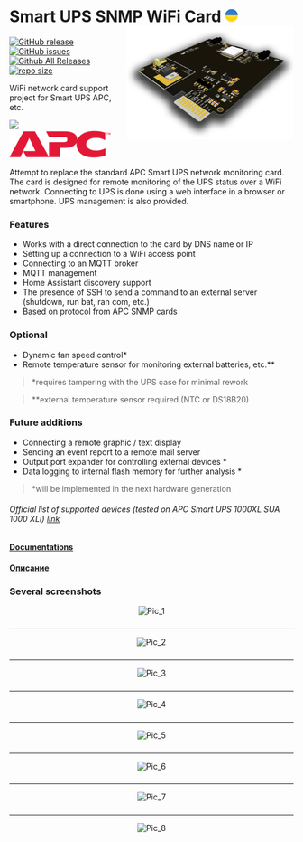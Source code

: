 # Smart UPS SNMP WiFi Card <img src="https://github.com/AleksandrBraun/Smart-UPS-SNMP-Card/blob/main/Images/Ukraine.png" height=24> <img src="https://github.com/AleksandrBraun/Smart-UPS-SNMP-Card/blob/main/Images/3d.png" height=200 style="float: right;">

[![GitHub release](https://img.shields.io/github/release/AleksandrBraun/Smart-UPS-SNMP-Card/all.svg)](https://github.com/AleksandrBraun/Smart-UPS-SNMP-Card/releases "Releases") [![GitHub issues](https://img.shields.io/github/issues/AleksandrBraun/Smart-UPS-SNMP-Card)](https://github.com/AleksandrBraun/Smart-UPS-SNMP-Card/issues) [![Github All Releases](https://img.shields.io/github/downloads/AleksandrBraun/Smart-UPS-SNMP-Card/total.svg)](https://github.com/AleksandrBraun/Smart-UPS-SNMP-Card/tree/main/Firmware) [![repo size](https://img.shields.io/github/repo-size/AleksandrBraun/Smart-UPS-SNMP-Card.svg)](https://github.com/AleksandrBraun/Smart-UPS-SNMP-Card)

WiFi network card support project for Smart UPS APC, etc.

<img src="https://user-images.githubusercontent.com/36089626/233591378-432f1a4e-89f6-49d9-9716-f451cfbe7b46.png" height=48>&nbsp;&nbsp;&nbsp;<img src="https://github.com/AleksandrBraun/Smart-UPS-SNMP-Card/blob/main/Images/APC.svg" height=48>

Attempt to replace the standard APC Smart UPS network monitoring card.
The card is designed for remote monitoring of the UPS status over a WiFi network.
Connecting to UPS is done using a web interface in a browser or smartphone.
UPS management is also provided.

### Features

- Works with a direct connection to the card by DNS name or IP
- Setting up a connection to a WiFi access point
- Connecting to an MQTT broker
- MQTT management
- Home Assistant discovery support
- The presence of SSH to send a command to an external server (shutdown, run bat, ran com, etc.)
- Based on protocol from APC SNMP cards

### Optional
- Dynamic fan speed control*
- Remote temperature sensor for monitoring external batteries, etc.**
> *requires tampering with the UPS case for minimal rework

> **external temperature sensor required (NTC or DS18B20)

### Future additions
- Connecting a remote graphic / text display
- Sending an event report to a remote mail server
- Output port expander for controlling external devices *
- Data logging to internal flash memory for further analysis *
> *will be implemented in the next hardware generation

###### Official list of supported devices (tested on APC Smart UPS 1000XL *SUA 1000 XLI*) <a href="https://www.apc.com/us/en/faqs/FA237786/" title="APC site">link</a>

#### [Documentations](Docs/en/Interface.md)
#### [Описание](Docs/ru/Interface.md)

### Several screenshots

<div align="center">

  ![Pic_1](https://user-images.githubusercontent.com/36089626/233590130-a3be8847-fc84-4377-8c7b-e3227e5f6b7f.png)

### 
---
  ![Pic_2](https://user-images.githubusercontent.com/36089626/233590306-a57e5a5a-430a-4834-857c-6972f3e184c3.png)

### 
---
  ![Pic_3](https://user-images.githubusercontent.com/36089626/233590356-48457353-9b26-4da2-89de-784364373f12.png)

### 
---
 ![Pic_4](https://user-images.githubusercontent.com/36089626/233590402-cf2a3a65-e76f-4f70-83ab-7dd6c3a0a2b6.png)

### 
---
  ![Pic_5](https://user-images.githubusercontent.com/36089626/233590468-2e1244a2-6915-49bd-a9c3-8866eecb1465.png)

### 
---
  ![Pic_6](https://user-images.githubusercontent.com/36089626/233590510-03b71d0a-2ee0-4f1e-9754-a1bbf42c0e87.png)

### 
---
  ![Pic_7](https://user-images.githubusercontent.com/36089626/233590553-215e7b7d-4289-4787-95f6-d808aea5b59c.png)

### 
---
  ![Pic_8](https://user-images.githubusercontent.com/36089626/233590611-66ac061e-9fdf-4428-8d75-6a63250fea7d.png)

</div>
